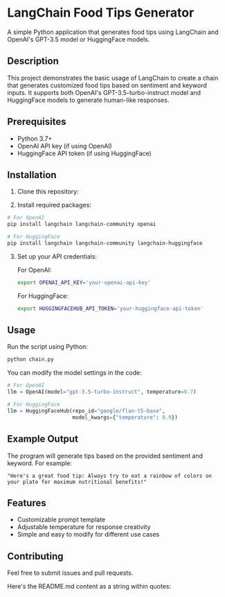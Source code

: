 # LangChain Food Tips Generator

A simple Python application that generates food tips using LangChain and OpenAI's GPT-3.5 model or HuggingFace models.

## Description

This project demonstrates the basic usage of LangChain to create a chain that generates customized food tips based on sentiment and keyword inputs. It supports both OpenAI's GPT-3.5-turbo-instruct model and HuggingFace models to generate human-like responses.

## Prerequisites

- Python 3.7+
- OpenAI API key (if using OpenAI)
- HuggingFace API token (if using HuggingFace)

## Installation

1. Clone this repository:

2. Install required packages:
```bash
# For OpenAI
pip install langchain langchain-community openai

# For HuggingFace
pip install langchain langchain-community langchain-huggingface
```

3. Set up your API credentials:
   
   For OpenAI:
   ```bash
   export OPENAI_API_KEY='your-openai-api-key'
   ```

   For HuggingFace:
   ```bash
   export HUGGINGFACEHUB_API_TOKEN='your-huggingface-api-token'
   ```

## Usage

Run the script using Python:

```bash
python chain.py
```

You can modify the model settings in the code:

```python
# For OpenAI
llm = OpenAI(model="gpt-3.5-turbo-instruct", temperature=0.7)

# For HuggingFace
llm = HuggingFaceHub(repo_id="google/flan-t5-base",
                     model_kwargs={"temperature": 0.9})
```

## Example Output

The program will generate tips based on the provided sentiment and keyword. For example:
```
"Here's a great food tip: Always try to eat a rainbow of colors on your plate for maximum nutritional benefits!"
```

## Features

- Customizable prompt template
- Adjustable temperature for response creativity
- Simple and easy to modify for different use cases


## Contributing

Feel free to submit issues and pull requests.


Here's the README.md content as a string within quotes:

